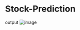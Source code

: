 # Stock-Prediction
output
![image](https://github.com/user-attachments/assets/8863947f-9f9c-4fe8-adc6-4c0a552c0177)
